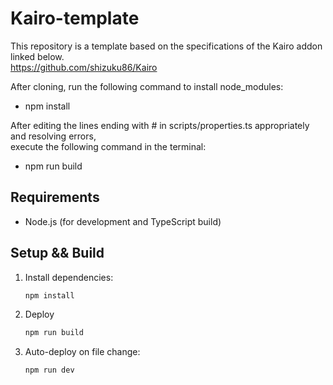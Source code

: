 # Kairo-template
This repository is a template based on the specifications of the Kairo addon linked below.  
https://github.com/shizuku86/Kairo

After cloning, run the following command to install node_modules:  
- npm install

After editing the lines ending with # in scripts/properties.ts appropriately and resolving errors,  
execute the following command in the terminal:  
- npm run build 

## Requirements
- Node.js (for development and TypeScript build)

## Setup && Build
1. Install dependencies:
   ```bash
   npm install
   ```
2. Deploy
    ```bash
    npm run build
    ```
3. Auto-deploy on file change:
    ```bash
    npm run dev
    ```